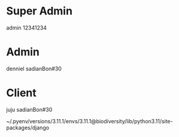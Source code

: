 # Super Admin
admin
12341234

# Admin
denniel
sadianBon#30

# Client
juju
sadianBon#30


~/.pyenv/versions/3.11.1/envs/3.11.1@biodiversity/lib/python3.11/site-packages/django
